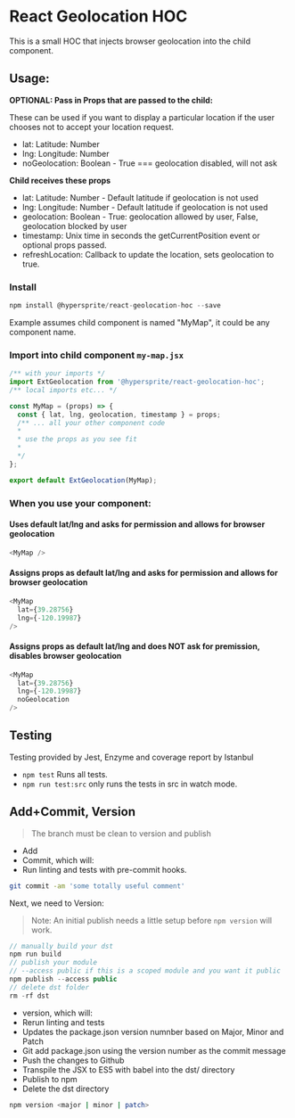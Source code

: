 # React Geolocation HOC

This is a small HOC that injects browser geolocation into the child component.

## Usage:

**OPTIONAL: Pass in Props that are passed to the child:**

These can be used if you want to display a particular location if the user chooses not to accept your location request.

* lat: Latitude: Number
* lng: Longitude: Number
* noGeolocation: Boolean - True === geolocation disabled, will not ask

**Child receives these props**
* lat: Latitude: Number - Default latitude if geolocation is not used
* lng: Longitude: Number - Default latitude if geolocation is not used
* geolocation: Boolean - True: geolocation allowed by user, False, geolocation blocked by user
* timestamp: Unix time in seconds the getCurrentPosition event or optional props passed.
* refreshLocation: Callback to update the location, sets geolocation to true.

### Install
```js
npm install @hypersprite/react-geolocation-hoc --save
```
Example assumes child component is named "MyMap", it could be any component name.

### Import into child component ```my-map.jsx```
```js
/** with your imports */
import ExtGeolocation from '@hypersprite/react-geolocation-hoc';
/** local imports etc... */

const MyMap = (props) => {
  const { lat, lng, geolocation, timestamp } = props;
  /** ... all your other component code
  *
  * use the props as you see fit
  *
  */
};

export default ExtGeolocation(MyMap);
```

### When you use your component:

#### Uses default lat/lng and asks for permission and allows for browser geolocation
```js
<MyMap />
```

#### Assigns props as default lat/lng and asks for permission and allows for browser geolocation
```js
<MyMap
  lat={39.28756}
  lng={-120.19987}
/>
```

#### Assigns props as default lat/lng and does NOT ask for premission, disables browser geolocation
```js
<MyMap
  lat={39.28756}
  lng={-120.19987}
  noGeolocation
/>
```

## Testing

Testing provided by Jest, Enzyme and coverage report by Istanbul

* ```npm test``` Runs all tests.
* ```npm run test:src``` only runs the tests in src in watch mode.

## Add+Commit, Version

> The branch must be clean to version and publish

* Add
* Commit, which will:
 * Run linting and tests with pre-commit hooks.

```bash
git commit -am 'some totally useful comment'
```

Next, we need to Version:

> Note: An initial publish needs a little setup before ```npm version``` will work.

```js
// manually build your dst
npm run build
// publish your module
// --access public if this is a scoped module and you want it public
npm publish --access public
// delete dst folder
rm -rf dst
```

* version, which will:
 * Rerun linting and tests
 * Updates the package.json version numnber based on Major, Minor and Patch
 * Git add package.json using the version number as the commit message
 * Push the changes to Github
 * Transpile the JSX to ES5 with babel into the dst/ directory
 * Publish to npm
 * Delete the dst directory

```bash   
npm version <major | minor | patch>
```
